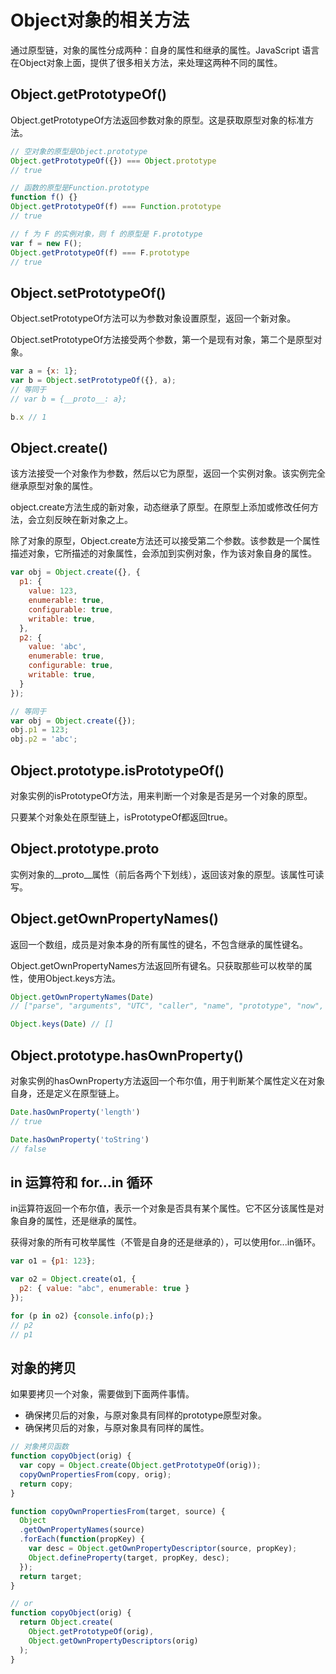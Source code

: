 # Object对象的相关方法

通过原型链，对象的属性分成两种：自身的属性和继承的属性。JavaScript 语言在Object对象上面，提供了很多相关方法，来处理这两种不同的属性。

## Object.getPrototypeOf()
Object.getPrototypeOf方法返回参数对象的原型。这是获取原型对象的标准方法。

```js
// 空对象的原型是Object.prototype
Object.getPrototypeOf({}) === Object.prototype
// true

// 函数的原型是Function.prototype
function f() {}
Object.getPrototypeOf(f) === Function.prototype
// true

// f 为 F 的实例对象，则 f 的原型是 F.prototype
var f = new F();
Object.getPrototypeOf(f) === F.prototype
// true
```

## Object.setPrototypeOf()
Object.setPrototypeOf方法可以为参数对象设置原型，返回一个新对象。

Object.setPrototypeOf方法接受两个参数，第一个是现有对象，第二个是原型对象。

```js
var a = {x: 1};
var b = Object.setPrototypeOf({}, a);
// 等同于
// var b = {__proto__: a};

b.x // 1
```

## Object.create()
该方法接受一个对象作为参数，然后以它为原型，返回一个实例对象。该实例完全继承原型对象的属性。

object.create方法生成的新对象，动态继承了原型。在原型上添加或修改任何方法，会立刻反映在新对象之上。

除了对象的原型，Object.create方法还可以接受第二个参数。该参数是一个属性描述对象，它所描述的对象属性，会添加到实例对象，作为该对象自身的属性。

```js
var obj = Object.create({}, {
  p1: {
    value: 123,
    enumerable: true,
    configurable: true,
    writable: true,
  },
  p2: {
    value: 'abc',
    enumerable: true,
    configurable: true,
    writable: true,
  }
});

// 等同于
var obj = Object.create({});
obj.p1 = 123;
obj.p2 = 'abc';
```

## Object.prototype.isPrototypeOf()
对象实例的isPrototypeOf方法，用来判断一个对象是否是另一个对象的原型。

只要某个对象处在原型链上，isPrototypeOf都返回true。

## Object.prototype.__proto__ 
实例对象的__proto__属性（前后各两个下划线），返回该对象的原型。该属性可读写。

## Object.getOwnPropertyNames()
返回一个数组，成员是对象本身的所有属性的键名，不包含继承的属性键名。

Object.getOwnPropertyNames方法返回所有键名。只获取那些可以枚举的属性，使用Object.keys方法。

```js
Object.getOwnPropertyNames(Date)
// ["parse", "arguments", "UTC", "caller", "name", "prototype", "now", "length"]

Object.keys(Date) // []
```

## Object.prototype.hasOwnProperty()
对象实例的hasOwnProperty方法返回一个布尔值，用于判断某个属性定义在对象自身，还是定义在原型链上。
```js
Date.hasOwnProperty('length')
// true

Date.hasOwnProperty('toString')
// false
```

## in 运算符和 for…in 循环
in运算符返回一个布尔值，表示一个对象是否具有某个属性。它不区分该属性是对象自身的属性，还是继承的属性。

获得对象的所有可枚举属性（不管是自身的还是继承的），可以使用for...in循环。

```js
var o1 = {p1: 123};

var o2 = Object.create(o1, {
  p2: { value: "abc", enumerable: true }
});

for (p in o2) {console.info(p);}
// p2
// p1
```

## 对象的拷贝
如果要拷贝一个对象，需要做到下面两件事情。

- 确保拷贝后的对象，与原对象具有同样的prototype原型对象。
- 确保拷贝后的对象，与原对象具有同样的属性。

```js
// 对象拷贝函数
function copyObject(orig) {
  var copy = Object.create(Object.getPrototypeOf(orig));
  copyOwnPropertiesFrom(copy, orig);
  return copy;
}

function copyOwnPropertiesFrom(target, source) {
  Object
  .getOwnPropertyNames(source)
  .forEach(function(propKey) {
    var desc = Object.getOwnPropertyDescriptor(source, propKey);
    Object.defineProperty(target, propKey, desc);
  });
  return target;
}

// or
function copyObject(orig) {
  return Object.create(
    Object.getPrototypeOf(orig),
    Object.getOwnPropertyDescriptors(orig)
  );
}
```